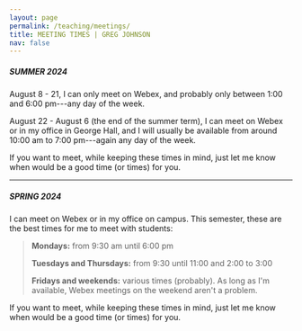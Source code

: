 ```yaml
---
layout: page
permalink: /teaching/meetings/
title: MEETING TIMES | GREG JOHNSON
nav: false
---
```


##### SUMMER 2024

August 8 - 21, I can only meet on Webex, and probably only between 1:00 and 6:00 pm---any day of the week. 

August 22 - August 6 (the end of the summer term), I can meet on Webex or in my office in George Hall, and I will usually be available from around 10:00 am to 7:00 pm---again any day of the week.  

If you want to meet, while keeping these times in mind, just let me know when would be a good time (or times) for you.

---

##### SPRING 2024

I can meet on Webex or in my office on campus. This semester, these are the best times for me to meet with students:

>**Mondays:** from 9:30 am until 6:00 pm
>
>**Tuesdays and Thursdays:** from 9:30 until 11:00 and 2:00 to 3:00 
>
>**Fridays and weekends:** various times (probably). As long as I'm available, Webex meetings on the weekend aren't a problem. 

If you want to meet, while keeping these times in mind, just let me know when would be a good time (or times) for you.